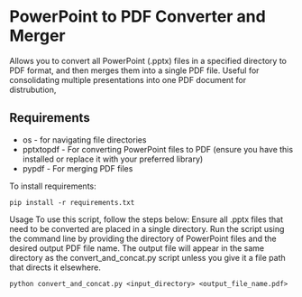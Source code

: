 # PowerPoint to PDF Converter and Merger
Allows you to convert all PowerPoint (.pptx) files in a specified directory to PDF format, and then merges them into a single PDF file.
Useful for consolidating multiple presentations into one PDF document for distrubution,

## Requirements
- os - for navigating file directories
- pptxtopdf - For converting PowerPoint files to PDF (ensure you have this installed or replace it with your preferred library)
- pypdf - For merging PDF files

To install requirements:

```
pip install -r requirements.txt
```

Usage
To use this script, follow the steps below:
Ensure all .pptx files that need to be converted are placed in a single directory.
Run the script using the command line by providing the directory of PowerPoint files and the desired output PDF file name.
The output file will appear in the same directory as the convert_and_concat.py script unless you give it a file path that directs it elsewhere.


```
python convert_and_concat.py <input_directory> <output_file_name.pdf>

```
